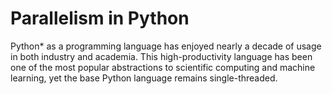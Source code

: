 # Parallelism in Python

Python* as a programming language has enjoyed nearly a decade of usage in both industry and academia. This high-productivity language has been one of the most popular abstractions to scientific computing and machine learning, yet the base Python language remains single-threaded.
